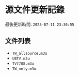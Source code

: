 # 源文件更新記錄

最後更新時間: `2025-07-11 23:30:55`

## 文件列表
- `TW_allsource.m3u`
- `UBTV.m3u`
- `TV7708.m3u`
- `TW_only.m3u`
